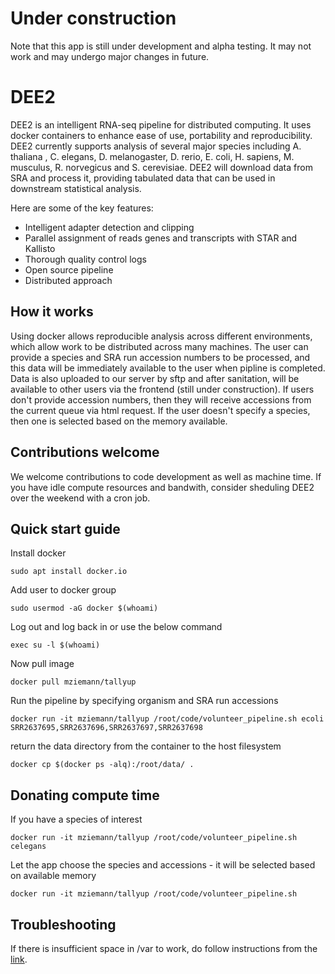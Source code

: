 # Under construction
Note that this app is still under development and alpha testing. It may not work and may undergo
major changes in future.

# DEE2
DEE2 is an intelligent RNA-seq pipeline for distributed computing. It uses docker containers to
enhance ease of use, portability and reproducibility. DEE2 currently supports analysis of several 
major species including A. thaliana , C. elegans, D. melanogaster, D. rerio, E. coli, H. sapiens,
M. musculus, R. norvegicus and S. cerevisiae. DEE2 will download data from SRA and process it, 
providing tabulated data that can be used in downstream statistical analysis.

Here are some of the key features:
 * Intelligent adapter detection and clipping
 * Parallel assignment of reads genes and transcripts with STAR and Kallisto
 * Thorough quality control logs
 * Open source pipeline
 * Distributed approach

## How it works
Using docker allows reproducible analysis across different environments, which allow work to be 
distributed across many machines. The user can provide a species and SRA run accession numbers 
to be processed, and this data will be immediately available to the user when pipline is 
completed. Data is also uploaded to our server by sftp and after sanitation, will be available to
other users via the frontend (still under construction). If users don't provide accession numbers,
then they will receive accessions from the current queue via html request. If the user doesn't
specify a species, then one is selected based on the memory available. 

## Contributions welcome
We welcome contributions to code development as well as machine time. If you have idle compute 
resources and bandwith, consider sheduling DEE2 over the weekend with a cron job.

## Quick start guide
Install docker

`sudo apt install docker.io`

Add user to docker group

`sudo usermod -aG docker $(whoami)`

Log out and log back in or use the below command

`exec su -l $(whoami)`

Now pull image

`docker pull mziemann/tallyup`

Run the pipeline by specifying organism and SRA run accessions

`docker run -it mziemann/tallyup /root/code/volunteer_pipeline.sh ecoli SRR2637695,SRR2637696,SRR2637697,SRR2637698`

return the data directory from the container to the host filesystem

`docker cp $(docker ps -alq):/root/data/ .`


## Donating compute time
If you have a species of interest

`docker run -it mziemann/tallyup /root/code/volunteer_pipeline.sh celegans`

Let the app choose the species and accessions - it will be selected based on available memory

`docker run -it mziemann/tallyup /root/code/volunteer_pipeline.sh`


## Troubleshooting
If there is insufficient space in /var to work, do follow instructions from the
[link](https://stackoverflow.com/a/34731550).
